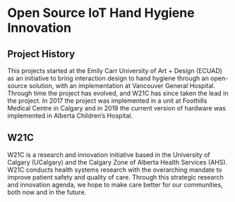 # Open Source IoT Hand Hygiene Innovation


## Project History
This projects started at the Emily Carr University of Art + Design (ECUAD) as an initiative to bring interaction design to hand hygiene through an open-source solution, with an implementation at Vancouver General Hospital. Through time the project has evolved, and W21C has since taken the lead in the project. In 2017 the project was implemented in a unit at Foothills Medical Centre in Calgary and in 2019 the current version of hardware was implemented in Alberta Children’s Hospital. 

## W21C
W21C is a research and innovation initiative based in the University of Calgary (UCalgary) and the Calgary Zone of Alberta Health Services (AHS). W21C conducts health systems research with the overarching mandate to improve patient safety and quality of care. Through this strategic research and innovation agenda, we hope to make care better for our communities, both now and in the future.
